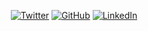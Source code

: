 <p align="center">
	<a href="https://twitter.com/arosucojocaru"><img src="imgs/twitter.svg" alt="Twitter"></a>
	<a href="https://github.com/andreirosucojocaru"><img src="imgs/github.svg" alt="GitHub"></a>
	<a href="https://www.linkedin.com/in/andreirosucojocaru"><img src="imgs/linkedin.svg" alt="LinkedIn"></a>
</p>


<!---
andreirosucojocaru/andreirosucojocaru is a ✨ special ✨ repository because its `README.md` (this file) appears on your GitHub profile.
You can click the Preview link to take a look at your changes.
--->
